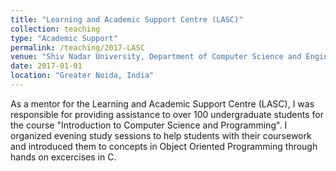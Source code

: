```yaml
---
title: "Learning and Academic Support Centre (LASC)"
collection: teaching
type: "Academic Support"
permalink: /teaching/2017-LASC
venue: "Shiv Nadar University, Department of Computer Science and Engineering"
date: 2017-01-01
location: "Greater Noida, India"
---
```


As a mentor for the Learning and Academic Support Centre (LASC), I was responsible for providing assistance to over 100 undergraduate students for the course "Introduction to Computer Science and Programming". I organized evening study sessions to help students with their coursework and introduced them to concepts in Object Oriented Programming through hands on excercises in C.